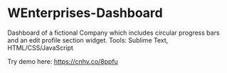 # WEnterprises-Dashboard
Dashboard of a fictional Company which includes circular progress bars and an edit profile section widget.
Tools: Sublime Text, HTML/CSS/JavaScript

Try demo here: https://cnhv.co/8ppfu
